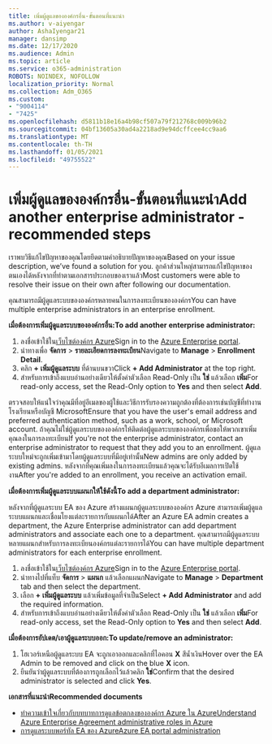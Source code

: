 ```yaml
---
title: เพิ่มผู้ดูแลขององค์กรอื่น-ขั้นตอนที่แนะนำ
ms.author: v-aiyengar
author: AshaIyengar21
manager: dansimp
ms.date: 12/17/2020
ms.audience: Admin
ms.topic: article
ms.service: o365-administration
ROBOTS: NOINDEX, NOFOLLOW
localization_priority: Normal
ms.collection: Adm_O365
ms.custom:
- "9004114"
- "7425"
ms.openlocfilehash: d5811b18e16a4b98cf507a79f212768c009b96b2
ms.sourcegitcommit: 04bf13605a30ad4a2218ad9e94dcffcee4cc9aa6
ms.translationtype: MT
ms.contentlocale: th-TH
ms.lasthandoff: 01/05/2021
ms.locfileid: "49755522"
---
```

# <a name="add-another-enterprise-administrator---recommended-steps"></a><span data-ttu-id="a5c4b-102">เพิ่มผู้ดูแลขององค์กรอื่น-ขั้นตอนที่แนะนำ</span><span class="sxs-lookup"><span data-stu-id="a5c4b-102">Add another enterprise administrator - recommended steps</span></span>

<span data-ttu-id="a5c4b-103">เราพบวิธีแก้ไขปัญหาของคุณโดยยึดตามคำอธิบายปัญหาของคุณ</span><span class="sxs-lookup"><span data-stu-id="a5c4b-103">Based on your issue description, we’ve found a solution for you.</span></span> <span data-ttu-id="a5c4b-104">ลูกค้าส่วนใหญ่สามารถแก้ไขปัญหาของตนเองได้หลังจากที่ทำตามเอกสารประกอบของเราแล้ว</span><span class="sxs-lookup"><span data-stu-id="a5c4b-104">Most customers were able to resolve their issue on their own after following our documentation.</span></span>

<span data-ttu-id="a5c4b-105">คุณสามารถมีผู้ดูแลระบบขององค์กรหลายคนในการลงทะเบียนขององค์กร</span><span class="sxs-lookup"><span data-stu-id="a5c4b-105">You can have multiple enterprise administrators in an enterprise enrollment.</span></span>

<span data-ttu-id="a5c4b-106">**เมื่อต้องการเพิ่มผู้ดูแลระบบขององค์กรอื่น:**</span><span class="sxs-lookup"><span data-stu-id="a5c4b-106">**To add another enterprise administrator:**</span></span>

1. <span data-ttu-id="a5c4b-107">ลงชื่อเข้าใช้ใน[เว็บไซต์องค์กร Azure](https://ea.azure.com/)</span><span class="sxs-lookup"><span data-stu-id="a5c4b-107">Sign in to the [Azure Enterprise portal](https://ea.azure.com/).</span></span>
1. <span data-ttu-id="a5c4b-108">นำทางเพื่อ **จัดการ**  >  **รายละเอียดการลงทะเบียน**</span><span class="sxs-lookup"><span data-stu-id="a5c4b-108">Navigate to **Manage** > **Enrollment Detail**.</span></span>
1. <span data-ttu-id="a5c4b-109">คลิก **+ เพิ่มผู้ดูแลระบบ** ที่ด้านบนขวา</span><span class="sxs-lookup"><span data-stu-id="a5c4b-109">Click **+ Add Administrator** at the top right.</span></span>
1. <span data-ttu-id="a5c4b-110">สำหรับการเข้าถึงแบบอ่านอย่างเดียวให้ตั้งค่าตัวเลือก Read-Only เป็น **ใช่** แล้วเลือก **เพิ่ม**</span><span class="sxs-lookup"><span data-stu-id="a5c4b-110">For read-only access, set the Read-Only option to **Yes** and then select **Add**.</span></span>

<span data-ttu-id="a5c4b-111">ตรวจสอบให้แน่ใจว่าคุณมีที่อยู่อีเมลของผู้ใช้และวิธีการรับรองความถูกต้องที่ต้องการเช่นบัญชีที่ทำงานโรงเรียนหรือบัญชี Microsoft</span><span class="sxs-lookup"><span data-stu-id="a5c4b-111">Ensure that you have the user's email address and preferred authentication method, such as a work, school, or Microsoft account.</span></span> <span data-ttu-id="a5c4b-112">ถ้าคุณไม่ใช่ผู้ดูแลระบบขององค์กรให้ติดต่อผู้ดูแลระบบขององค์กรเพื่อขอให้พวกเขาเพิ่มคุณลงในการลงทะเบียน</span><span class="sxs-lookup"><span data-stu-id="a5c4b-112">If you're not the enterprise administrator, contact an enterprise administrator to request that they add you to an enrollment.</span></span> <span data-ttu-id="a5c4b-113">ผู้ดูแลระบบใหม่จะถูกเพิ่มเข้ามาโดยผู้ดูแลระบบที่มีอยู่เท่านั้น</span><span class="sxs-lookup"><span data-stu-id="a5c4b-113">New admins are only added by existing admins.</span></span> <span data-ttu-id="a5c4b-114">หลังจากที่คุณเพิ่มลงในการลงทะเบียนแล้วคุณจะได้รับอีเมลการเปิดใช้งาน</span><span class="sxs-lookup"><span data-stu-id="a5c4b-114">After you're added to an enrollment, you receive an activation email.</span></span>

<span data-ttu-id="a5c4b-115">**เมื่อต้องการเพิ่มผู้ดูแลระบบแผนกให้ใช้ดังนี้**</span><span class="sxs-lookup"><span data-stu-id="a5c4b-115">**To add a department administrator:**</span></span>

<span data-ttu-id="a5c4b-116">หลังจากที่ผู้ดูแลระบบ EA ของ Azure สร้างแผนกผู้ดูแลระบบขององค์กร Azure สามารถเพิ่มผู้ดูแลระบบแผนกและเชื่อมโยงแต่ละรายการกับแผนกได้</span><span class="sxs-lookup"><span data-stu-id="a5c4b-116">After an Azure EA admin creates a department, the Azure Enterprise administrator can add department administrators and associate each one to a department.</span></span> <span data-ttu-id="a5c4b-117">คุณสามารถมีผู้ดูแลระบบหลายแผนกสำหรับการลงทะเบียนองค์กรแต่ละรายการได้</span><span class="sxs-lookup"><span data-stu-id="a5c4b-117">You can have multiple department administrators for each enterprise enrollment.</span></span>

1. <span data-ttu-id="a5c4b-118">ลงชื่อเข้าใช้ใน[เว็บไซต์องค์กร Azure](https://ea.azure.com/)</span><span class="sxs-lookup"><span data-stu-id="a5c4b-118">Sign in to the [Azure Enterprise portal](https://ea.azure.com/).</span></span>
1. <span data-ttu-id="a5c4b-119">นำทางไปที่แท็บ **จัดการ**  >  **แผนก** แล้วเลือกแผนก</span><span class="sxs-lookup"><span data-stu-id="a5c4b-119">Navigate to **Manage** > **Department** tab and then select the department.</span></span>
1. <span data-ttu-id="a5c4b-120">เลือก **+ เพิ่มผู้ดูแลระบบ** แล้วเพิ่มข้อมูลที่จำเป็น</span><span class="sxs-lookup"><span data-stu-id="a5c4b-120">Select **+ Add Administrator** and add the required information.</span></span>
1. <span data-ttu-id="a5c4b-121">สำหรับการเข้าถึงแบบอ่านอย่างเดียวให้ตั้งค่าตัวเลือก Read-Only เป็น **ใช่** แล้วเลือก **เพิ่ม**</span><span class="sxs-lookup"><span data-stu-id="a5c4b-121">For read-only access, set the Read-Only option to **Yes** and then select **Add**.</span></span>

<span data-ttu-id="a5c4b-122">**เมื่อต้องการอัปเดต/เอาผู้ดูแลระบบออก:**</span><span class="sxs-lookup"><span data-stu-id="a5c4b-122">**To update/remove an administrator:**</span></span>

1. <span data-ttu-id="a5c4b-123">โฮเวอร์เหนือผู้ดูแลระบบ EA จะถูกเอาออกและคลิกที่ไอคอน **X** สีน้ำเงิน</span><span class="sxs-lookup"><span data-stu-id="a5c4b-123">Hover over the EA Admin to be removed and click on the blue **X** icon.</span></span>
1. <span data-ttu-id="a5c4b-124">ยืนยันว่าผู้ดูแลระบบที่ต้องการถูกเลือกไว้แล้วคลิก **ใช่**</span><span class="sxs-lookup"><span data-stu-id="a5c4b-124">Confirm that the desired administrator is selected and click **Yes**.</span></span>

<span data-ttu-id="a5c4b-125">**เอกสารที่แนะนำ**</span><span class="sxs-lookup"><span data-stu-id="a5c4b-125">**Recommended documents**</span></span>

- [<span data-ttu-id="a5c4b-126">ทำความเข้าใจเกี่ยวกับบทบาทการดูแลข้อตกลงขององค์กร Azure ใน Azure</span><span class="sxs-lookup"><span data-stu-id="a5c4b-126">Understand Azure Enterprise Agreement administrative roles in Azure</span></span>](https://docs.microsoft.com/azure/billing/billing-understand-ea-roles)
- [<span data-ttu-id="a5c4b-127">การดูแลระบบพอร์ทัล EA ของ Azure</span><span class="sxs-lookup"><span data-stu-id="a5c4b-127">Azure EA portal administration</span></span>](https://docs.microsoft.com/azure/billing/billing-ea-portal-administration)
